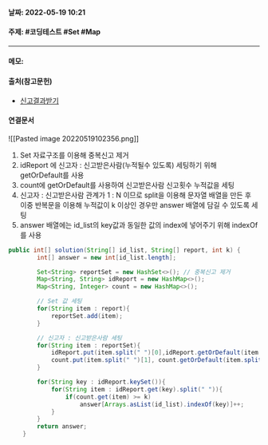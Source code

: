 #### 날짜:  2022-05-19 10:21

#### 주제: #코딩테스트 #Set #Map 
----
#### 메모: 
> 
#### 출처(참고문헌)
- [신고결과받기](https://programmers.co.kr/learn/courses/30/lessons/92334)
#### 연결문서

![[Pasted image 20220519102356.png]]

1. Set 자료구조를 이용해 중복신고 제거
2. idReport 에 신고자 : 신고받은사람(누적될수 있도록) 세팅하기 위해 getOrDefault를 사용
3. count에 getOrDefault를 사용하여 신고받은사람 신고횟수 누적값을 세팅
4. 신고자 : 신고받은사람 관계가 1 : N 이므로 split을 이용해 문자열 배열을 만든 후 이중 반복문을 이용해 누적값이 k 이상인 경우만  answer 배열에 담길 수 있도록 세팅 
5. answer 배열에는 id_list의 key값과 동일한 값의  index에 넣어주기 위해 indexOf를 사용
```java
public int[] solution(String[] id_list, String[] report, int k) {
        int[] answer = new int[id_list.length];

        Set<String> reportSet = new HashSet<>(); // 중복신고 제거
        Map<String, String> idReport = new HashMap<>();
        Map<String, Integer> count = new HashMap<>();

        // Set 값 세팅
        for(String item : report){
            reportSet.add(item);
        }

        // 신고자 : 신고받은사람 세팅
        for(String item : reportSet){
            idReport.put(item.split(" ")[0],idReport.getOrDefault(item.split(" ")[0], "") + item.split(" ")[1] + " ");
            count.put(item.split(" ")[1], count.getOrDefault(item.split(" ")[1], 0) + 1);
        }

        for(String key : idReport.keySet()){
            for(String item : idReport.get(key).split(" ")){
                if(count.get(item) >= k)
                    answer[Arrays.asList(id_list).indexOf(key)]++;
            }
        }
        return answer;
    }
```